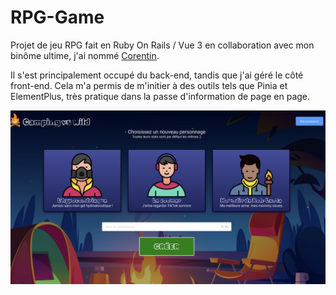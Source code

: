# RPG-Game

Projet de jeu RPG fait en Ruby On Rails / Vue 3 en collaboration avec mon binôme ultime, j'ai nommé <a href="https://github.com/CorentinNrd/CorentinNrd">Corentin</a>.

Il s'est principalement occupé du back-end, tandis que j'ai géré le côté front-end. Cela m'a permis de m'initier à des outils tels que Pinia et ElementPlus, très pratique dans la passe d'information de page en page. 

<img src="ruby.png" />
